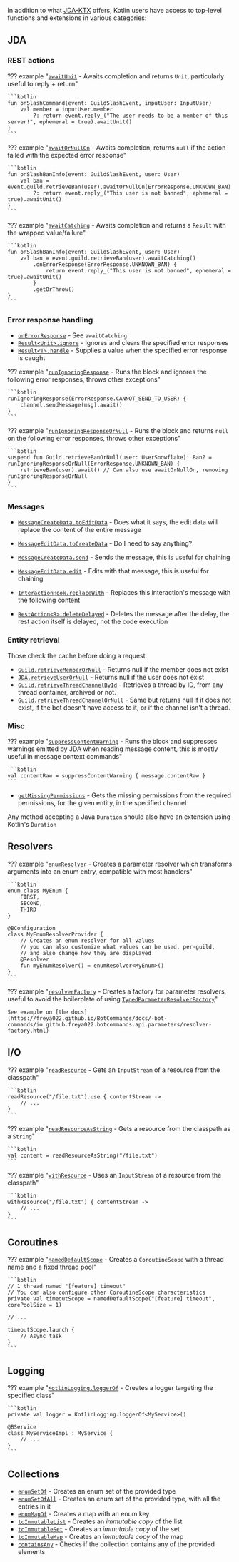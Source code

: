 In addition to what [JDA-KTX](https://github.com/MinnDevelopment/jda-ktx) offers, Kotlin users have access to top-level functions and extensions in various categories:

## JDA
### REST actions
??? example "[`awaitUnit`](https://freya022.github.io/BotCommands/docs/-bot-commands/io.github.freya022.botcommands.api.core.utils/await-unit.html) - Awaits completion and returns `Unit`, particularly useful to reply + return" 

    ```kotlin
    fun onSlashCommand(event: GuildSlashEvent, inputUser: InputUser)
        val member = inputUser.member
            ?: return event.reply_("The user needs to be a member of this server!", ephemeral = true).awaitUnit()
    }
    ```

??? example "[`awaitOrNullOn`](https://freya022.github.io/BotCommands/docs/-bot-commands/io.github.freya022.botcommands.api.core.utils/await-or-null-on.html) - Awaits completion, returns `null` if the action failed with the expected error response"

    ```kotlin
    fun onSlashBanInfo(event: GuildSlashEvent, user: User)
        val ban = event.guild.retrieveBan(user).awaitOrNullOn(ErrorResponse.UNKNOWN_BAN)
            ?: return event.reply_("This user is not banned", ephemeral = true).awaitUnit()
    }
    ```

??? example "[`awaitCatching`](https://freya022.github.io/BotCommands/docs/-bot-commands/io.github.freya022.botcommands.api.core.utils/await-catching.html) - Awaits completion and returns a `Result` with the wrapped value/failure"

    ```kotlin
    fun onSlashBanInfo(event: GuildSlashEvent, user: User)
        val ban = event.guild.retrieveBan(user).awaitCatching()
            .onErrorResponse(ErrorResponse.UNKNOWN_BAN) {
                return event.reply_("This user is not banned", ephemeral = true).awaitUnit()
            }
            .getOrThrow()
    }
    ```

### Error response handling
- [`onErrorResponse`](https://freya022.github.io/BotCommands/docs/-bot-commands/io.github.freya022.botcommands.api.core.utils/on-error-response.html) - See `awaitCatching`
- [`Result<Unit>.ignore`](https://freya022.github.io/BotCommands/docs/-bot-commands/io.github.freya022.botcommands.api.core.utils/ignore.html) - Ignores and clears the specified error responses
- [`Result<T>.handle`](https://freya022.github.io/BotCommands/docs/-bot-commands/io.github.freya022.botcommands.api.core.utils/handle.html) - Supplies a value when the specified error response is caught

??? example "[`runIgnoringResponse`](https://freya022.github.io/BotCommands/docs/-bot-commands/io.github.freya022.botcommands.api.core.utils/run-ignoring-response.html) - Runs the block and ignores the following error responses, throws other exceptions"

    ```kotlin
    runIgnoringResponse(ErrorResponse.CANNOT_SEND_TO_USER) {
        channel.sendMessage(msg).await()
    }
    ```

??? example "[`runIgnoringResponseOrNull`](https://freya022.github.io/BotCommands/docs/-bot-commands/io.github.freya022.botcommands.api.core.utils/run-ignoring-response-or-null.html) - Runs the block and returns `null` on the following error responses, throws other exceptions"

    ```kotlin
    suspend fun Guild.retrieveBanOrNull(user: UserSnowflake): Ban? = runIgnoringResponseOrNull(ErrorResponse.UNKNOWN_BAN) {
        retrieveBan(user).await() // Can also use awaitOrNullOn, removing runIgnoringResponseOrNull
    }
    ```

### Messages
- [`MessageCreateData.toEditData`](https://freya022.github.io/BotCommands/docs/-bot-commands/io.github.freya022.botcommands.api.core.utils/to-edit-data.html) - Does what it says, the edit data will replace the content of the entire message
- [`MessageEditData.toCreateData`]() - Do I need to say anything?

- [`MessageCreateData.send`](https://freya022.github.io/BotCommands/docs/-bot-commands/io.github.freya022.botcommands.api.core.utils/send.html) - Sends the message, this is useful for chaining
- [`MessageEditData.edit`](https://freya022.github.io/BotCommands/docs/-bot-commands/io.github.freya022.botcommands.api.core.utils/edit.html) - Edits with that message, this is useful for chaining
- [`InteractionHook.replaceWith`](https://freya022.github.io/BotCommands/docs/-bot-commands/io.github.freya022.botcommands.api.core.utils/replace-with.html) - Replaces this interaction's message with the following content

- [`RestAction<R>.deleteDelayed`](https://freya022.github.io/BotCommands/docs/-bot-commands/io.github.freya022.botcommands.api.core.utils/delete-delayed.html) - Deletes the message after the delay, the rest action itself is delayed, not the code execution

### Entity retrieval
Those check the cache before doing a request.

- [`Guild.retrieveMemberOrNull`](https://freya022.github.io/BotCommands/docs/-bot-commands/io.github.freya022.botcommands.api.core.utils/retrieve-member-or-null.html) - Returns null if the member does not exist
- [`JDA.retrieveUserOrNull`](https://freya022.github.io/BotCommands/docs/-bot-commands/io.github.freya022.botcommands.api.core.utils/retrieve-user-or-null.html) - Returns null if the user does not exist
- [`Guild.retrieveThreadChannelById`](https://freya022.github.io/BotCommands/docs/-bot-commands/io.github.freya022.botcommands.api.core.utils/retrieve-thread-channel-by-id.html) - Retrieves a thread by ID, from any thread container, archived or not.
- [`Guild.retrieveThreadChannelOrNull`](https://freya022.github.io/BotCommands/docs/-bot-commands/io.github.freya022.botcommands.api.core.utils/retrieve-thread-channel-or-null.html) - Same but returns null if it does not exist, if the bot doesn't have access to it, or if the channel isn't a thread.

### Misc
??? example "[`suppressContentWarning`](https://freya022.github.io/BotCommands/docs/-bot-commands/io.github.freya022.botcommands.api.core.utils/suppress-content-warning.html) - Runs the block and suppresses warnings emitted by JDA when reading message content, this is mostly useful in message context commands"

    ```kotlin
    val contentRaw = suppressContentWarning { message.contentRaw }
    ```

- [`getMissingPermissions`](https://freya022.github.io/BotCommands/docs/-bot-commands/io.github.freya022.botcommands.api.core.utils/get-missing-permissions.html) - Gets the missing permissions from the required permissions, for the given entity, in the specified channel

Any method accepting a Java `Duration` should also have an extension using Kotlin's `Duration`

## Resolvers
??? example "[`enumResolver`](https://freya022.github.io/BotCommands/docs/-bot-commands/io.github.freya022.botcommands.api.parameters/enum-resolver.html) - Creates a parameter resolver which transforms arguments into an enum entry, compatible with most handlers"

    ```kotlin
    enum class MyEnum {
        FIRST,
        SECOND,
        THIRD
    }
    
    @BConfiguration
    class MyEnumResolverProvider {
        // Creates an enum resolver for all values
        // you can also customize what values can be used, per-guild,
        // and also change how they are displayed
        @Resolver
        fun myEnumResolver() = enumResolver<MyEnum>()
    }
    ```

??? example "[`resolverFactory`](https://freya022.github.io/BotCommands/docs/-bot-commands/io.github.freya022.botcommands.api.parameters/resolver-factory.html) - Creates a factory for parameter resolvers, useful to avoid the boilerplate of using [`TypedParameterResolverFactory`](https://freya022.github.io/BotCommands/docs/-bot-commands/io.github.freya022.botcommands.api.parameters/-typed-parameter-resolver-factory/index.html)"

    See example on [the docs](https://freya022.github.io/BotCommands/docs/-bot-commands/io.github.freya022.botcommands.api.parameters/resolver-factory.html)

## I/O
??? example "[`readResource`](https://freya022.github.io/BotCommands/docs/-bot-commands/io.github.freya022.botcommands.api.core.utils/read-resource.html) - Gets an `InputStream` of a resource from the classpath"

    ```kotlin
    readResource("/file.txt").use { contentStream ->
        // ...
    }
    ```

??? example "[`readResourceAsString`](https://freya022.github.io/BotCommands/docs/-bot-commands/io.github.freya022.botcommands.api.core.utils/read-resource-as-string.html) - Gets a resource from the classpath as a `String`"

    ```kotlin
    val content = readResourceAsString("/file.txt")
    ```

??? example "[`withResource`](https://freya022.github.io/BotCommands/docs/-bot-commands/io.github.freya022.botcommands.api.core.utils/with-resource.html) - Uses an `InputStream` of a resource from the classpath"

    ```kotlin
    withResource("/file.txt") { contentStream ->
        // ...
    }
    ```

## Coroutines
??? example "[`namedDefaultScope`](https://freya022.github.io/BotCommands/docs/-bot-commands/io.github.freya022.botcommands.api.core.utils/named-default-scope.html) - Creates a `CoroutineScope` with a thread name and a fixed thread pool"

    ```kotlin
    // 1 thread named "[feature] timeout"
    // You can also configure other CoroutineScope characteristics
    private val timeoutScope = namedDefaultScope("[feature] timeout", corePoolSize = 1)

    // ...

    timeoutScope.launch {
        // Async task
    }
    ```

## Logging
??? example "[`KotlinLogging.loggerOf`](https://freya022.github.io/BotCommands/docs/-bot-commands/io.github.freya022.botcommands.api.core.utils/logger-of.html) - Creates a logger targeting the specified class"

    ```kotlin
    private val logger = KotlinLogging.loggerOf<MyService>()

    @BService
    class MyServiceImpl : MyService {
        // ...
    }
    ```

## Collections
- [`enumSetOf`](https://freya022.github.io/BotCommands/docs/-bot-commands/io.github.freya022.botcommands.api.core.utils/enum-set-of.html) - Creates an enum set of the provided type
- [`enumSetOfAll`](https://freya022.github.io/BotCommands/docs/-bot-commands/io.github.freya022.botcommands.api.core.utils/enum-set-of-all.html) - Creates an enum set of the provided type, with all the entries in it
- [`enumMapOf`](https://freya022.github.io/BotCommands/docs/-bot-commands/io.github.freya022.botcommands.api.core.utils/enum-map-of.html) - Creates a map with an enum key
- [`toImmutableList`](https://freya022.github.io/BotCommands/docs/-bot-commands/io.github.freya022.botcommands.api.core.utils/to-immutable-list.html) - Creates an _immutable copy_ of the list
- [`toImmutableSet`](https://freya022.github.io/BotCommands/docs/-bot-commands/io.github.freya022.botcommands.api.core.utils/to-immutable-set.html) - Creates an _immutable copy_ of the set
- [`toImmutableMap`](https://freya022.github.io/BotCommands/docs/-bot-commands/io.github.freya022.botcommands.api.core.utils/to-immutable-map.html) - Creates an _immutable copy_ of the map
- [`containsAny`](https://freya022.github.io/BotCommands/docs/-bot-commands/io.github.freya022.botcommands.api.core.utils/contains-any.html) - Checks if the collection contains any of the provided elements